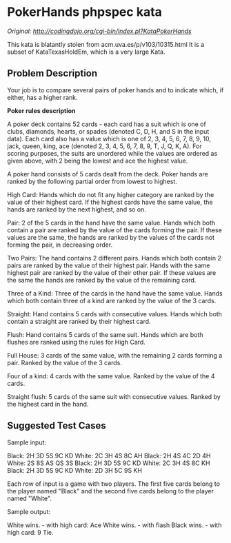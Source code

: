 # PokerHands phpspec kata

*Original: http://codingdojo.org/cgi-bin/index.pl?KataPokerHands*

This kata is blatantly stolen from acm.uva.es/p/v103/10315.html It is a subset
of KataTexasHoldEm, which is a very large Kata.

## Problem Description

Your job is to compare several pairs of poker hands and to indicate which, if
either, has a higher rank.

**Poker rules description**

A poker deck contains 52 cards - each card has a suit which is one of clubs,
diamonds, hearts, or spades (denoted C, D, H, and S in the input data). Each
card also has a value which is one of 2, 3, 4, 5, 6, 7, 8, 9, 10, jack, queen,
king, ace (denoted 2, 3, 4, 5, 6, 7, 8, 9, T, J, Q, K, A). For scoring purposes,
the suits are unordered while the values are ordered as given above, with 2
being the lowest and ace the highest value.

A poker hand consists of 5 cards dealt from the deck. Poker hands are ranked by
the following partial order from lowest to highest.

High Card: Hands which do not fit any higher category are ranked by the value of
their highest card. If the highest cards have the same value, the hands are ranked
by the next highest, and so on.

Pair: 2 of the 5 cards in the hand have the same value. Hands which both contain
a pair are ranked by the value of the cards forming the pair. If these values are
the same, the hands are ranked by the values of the cards not forming the pair,
in decreasing order.

Two Pairs: The hand contains 2 different pairs. Hands which both contain 2 pairs
are ranked by the value of their highest pair. Hands with the same highest pair
are ranked by the value of their other pair. If these values are the same the
hands are ranked by the value of the remaining card.

Three of a Kind: Three of the cards in the hand have the same value. Hands which
both contain three of a kind are ranked by the value of the 3 cards.

Straight: Hand contains 5 cards with consecutive values. Hands which both contain
a straight are ranked by their highest card.

Flush: Hand contains 5 cards of the same suit. Hands which are both flushes are
ranked using the rules for High Card.

Full House: 3 cards of the same value, with the remaining 2 cards forming a pair.
Ranked by the value of the 3 cards.

Four of a kind: 4 cards with the same value. Ranked by the value of the 4 cards.

Straight flush: 5 cards of the same suit with consecutive values. Ranked by the
highest card in the hand.

## Suggested Test Cases

Sample input:

Black: 2H 3D 5S 9C KD  White: 2C 3H 4S 8C AH
Black: 2H 4S 4C 2D 4H  White: 2S 8S AS QS 3S
Black: 2H 3D 5S 9C KD  White: 2C 3H 4S 8C KH
Black: 2H 3D 5S 9C KD  White: 2D 3H 5C 9S KH

Each row of input is a game with two players. The first five cards belong to the
player named "Black" and the second five cards belong to the player named "White".

Sample output:

White wins. - with high card: Ace
White wins. - with flash
Black wins. - with high card: 9
Tie.